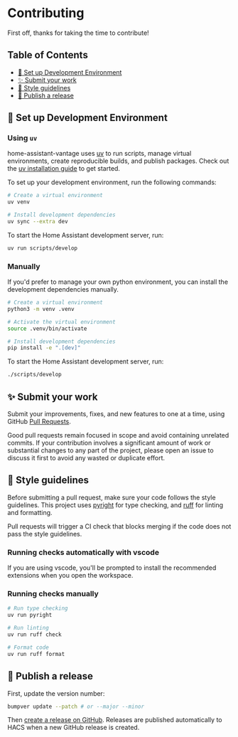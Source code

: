 # Contributing

First off, thanks for taking the time to contribute!

## Table of Contents
<!-- START doctoc generated TOC please keep comment here to allow auto update -->
<!-- DON'T EDIT THIS SECTION, INSTEAD RE-RUN doctoc TO UPDATE -->

- [🔨 Set up Development Environment](#-set-up-development-environment)
- [✨ Submit your work](#-submit-your-work)
- [🎨 Style guidelines](#-style-guidelines)
- [🚀 Publish a release](#-publish-a-release)

<!-- END doctoc generated TOC please keep comment here to allow auto update -->

## 🔨 Set up Development Environment

### Using `uv`

home-assistant-vantage uses [uv](https://docs.astral.sh/uv/) to run scripts, manage virtual environments, create reproducible builds, and publish packages. Check out the [uv installation guide](https://docs.astral.sh/uv/getting-started/installation/) to get started.

To set up your development environment, run the following commands:

```bash
# Create a virtual environment
uv venv

# Install development dependencies
uv sync --extra dev
```

To start the Home Assistant development server, run:

```bash
uv run scripts/develop
```

### Manually

If you'd prefer to manage your own python environment, you can install the development dependencies manually.

```bash
# Create a virtual environment
python3 -m venv .venv

# Activate the virtual environment
source .venv/bin/activate

# Install development dependencies
pip install -e ".[dev]"
```

To start the Home Assistant development server, run:

```bash
./scripts/develop
```

## ✨ Submit your work

Submit your improvements, fixes, and new features to one at a time, using GitHub [Pull Requests](https://docs.github.com/pull-requests/collaborating-with-pull-requests/proposing-changes-to-your-work-with-pull-requests/about-pull-requests).

Good pull requests remain focused in scope and avoid containing unrelated commits. If your contribution involves a significant amount of work or substantial changes to any part of the project, please open an issue to discuss it first to avoid any wasted or duplicate effort.

## 🎨 Style guidelines

Before submitting a pull request, make sure your code follows the style guidelines. This project uses [pyright](https://microsoft.github.io/pyright/) for type checking, and [ruff](https://docs.astral.sh/ruff/) for linting and formatting.

Pull requests will trigger a CI check that blocks merging if the code does not pass the style guidelines.

### Running checks automatically with vscode

If you are using vscode, you'll be prompted to install the recommended extensions when you open the workspace.

### Running checks manually

```bash
# Run type checking
uv run pyright
```

```bash
# Run linting
uv run ruff check
```

```bash
# Format code
uv run ruff format
```

## 🚀 Publish a release

First, update the version number:

```bash
bumpver update --patch # or --major --minor
```

Then [create a release on GitHub](https://github.com/loopj/aiovantage/releases/new). Releases are published automatically to HACS when a new GitHub release is created.
